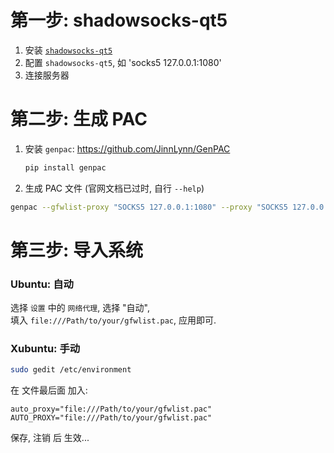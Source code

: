 # 第一步: shadowsocks-qt5
1. 安装 [`shadowsocks-qt5`][1]
1. 配置 `shadowsocks-qt5`, 如 'socks5 127.0.0.1:1080'
1. 连接服务器

[1]: https://github.com/imknown/IMKDevelopmentDaily/blob/master/2017/06/03_shadowsocks%20%E9%A1%B9%E7%9B%AE%20%E5%AE%A2%E6%88%B7%E7%AB%AF.md

# 第二步: 生成 PAC
1. 安装 `genpac`: https://github.com/JinnLynn/GenPAC

   ``` bash
   pip install genpac
   ```

1. 生成 PAC 文件 (官网文档已过时, 自行 `--help`)
``` bash
genpac --gfwlist-proxy "SOCKS5 127.0.0.1:1080" --proxy "SOCKS5 127.0.0.1:1080" --output "gfwlist.pac"
```

# 第三步: 导入系统
### Ubuntu: 自动
选择 `设置` 中的 `网络代理`, 选择 "自动",  
填入 `file:///Path/to/your/gfwlist.pac`, 应用即可.

### Xubuntu: 手动
``` bash
sudo gedit /etc/environment
```

在 文件最后面 加入:
``` properties
auto_proxy="file:///Path/to/your/gfwlist.pac"
AUTO_PROXY="file:///Path/to/your/gfwlist.pac"
```

保存, 注销 后 生效...
